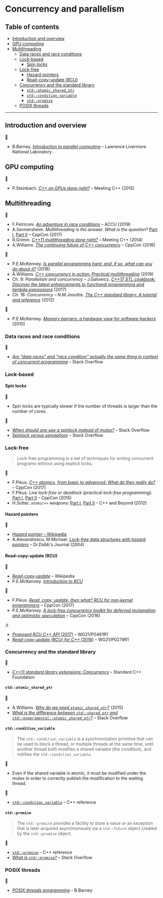 # Concurrency and parallelism

## Table of contents

* [Introduction and overview](#introduction-and-overview)
* [GPU computing](#gpu-computing)
* [Multithreading](#multithreading)
	* [Data races and race conditions](#data-races-and-race-conditions)
	* [Lock-based](#lock)
		* [Spin locks](#spin-locks)
	* [Lock-free](#lock-free)
		* [Hazard pointers](#hazard-pointers)
		* [Read-copy-update (RCU)](#read-copy-update-rcu)
	* [Concurrency and the standard library](#concurrency-and-the-standard-library)
		* [`std::atomic_shared_ptr`](#stdatomic_shared_ptr)
		* [`std::condition_variable`](#stdconditionvariable)
		* [`std::promise`](#stdpromise)
	<!-- * [Patterns and idioms](#patterns-and-idioms)
		* [Execute-around pointer](#execute-around pointer) -->
	* [POSIX threads](#posix-threads)
---

## Introduction and overview

:link:

* B.Barney. [*Introduction to parallel computing*](https://computing.llnl.gov/tutorials/parallel_comp/) &ndash; Lawrence Livermore National Laboratory

## GPU computing

:movie_camera:

* P.Steinbach. [*C++ on GPUs done right?*](https://www.youtube.com/watch?v=z43l_LaOqnM) &ndash; Meeting C++ (2015)

## Multithreading

:movie_camera:

* F.Petriconi. [*An adventure in race conditions*](https://www.youtube.com/watch?v=asgO4P2fhTw) &ndash; ACCU (2019)
* A.Sermersheim. *Multithreading is the answer. What is the question?* [Part I](https://www.youtube.com/watch?v=GNw3RXr-VJk), [Part II](https://www.youtube.com/watch?v=sDLQWivf1-I) &ndash; CppCon (2017)
* R.Grimm. [*C++11 multithreading done right?*](https://www.youtube.com/watch?v=paK38WAq8WY) &ndash; Meeting C++ (2014)
* A.Williams. [*The continuing future of C++ concurrency*](https://www.youtube.com/watch?v=FaHJOkOrfNo) &ndash; CppCon (2016)

:book:

* P.E.McKenney. [*Is parallel programming hard, and, if so, what can you do about it?*](https://mirrors.edge.kernel.org/pub/linux/kernel/people/paulmck/perfbook/perfbook.html) (2018)
* A.Williams. [*C++ concurrency in action: Practical multithreading*](https://www.manning.com/books/c-plus-plus-concurrency-in-action-second-edition) (2019)
* Ch. 9: *Parallelism and concurrency* &ndash; J.Galowicz. [*C++17 STL cookbook: Discover the latest enhancements to functional programming and lambda expressions*](https://www.packtpub.com/application-development/c17-stl-cookbook) (2017)
* Ch. 18: *Concurrency* &ndash; N.M.Josuttis. [*The C++ standard library: A tutorial and reference*](http://www.cppstdlib.com/) (2012)

:page_facing_up:

* P.E.McKenney. [*Memory barriers: a hardware view for software hackers*](http://www.rdrop.com/~paulmck/scalability/paper/whymb.2010.06.07c.pdf) (2010)

### Data races and race conditions

:link:

* [*Are "data races" and "race condition" actually the same thing in context of concurrent programming*](https://stackoverflow.com/questions/11276259/are-data-races-and-race-condition-actually-the-same-thing-in-context-of-conc) &ndash; Stack Overflow

### Lock-based

#### Spin locks

:memo:

* Spin locks are typically slower if the number of threads is larger than the number of cores.

:link:

* [*When should one use a spinlock instead of mutex?*](https://stackoverflow.com/questions/5869825/when-should-one-use-a-spinlock-instead-of-mutex) &ndash; Stack Overflow
* [*Spinlock versus semaphore*](https://stackoverflow.com/questions/195853/spinlock-versus-semaphore) &ndash; Stack Overflow

### Lock-free

> Lock-free programming is a set of techniques for writing concurrent programs without using explicit locks.

:movie_camera:

* F.Pikus. [*C++ atomics, from basic to advanced: What do they really do?*](https://www.youtube.com/watch?v=ZQFzMfHIxng) &ndash; CppCon (2017)
* F.Pikus. *Live lock-free or deadlock (practical lock-free programming).* [Part I](https://www.youtube.com/watch?v=lVBvHbJsg5Y), [Part II](https://www.youtube.com/watch?v=1obZeHnAwz4) &ndash; CppCon (2015)
* H.Sutter. *`atomic<>` weapons:* [Part I](https://www.youtube.com/watch?v=A8eCGOqgvH4), [Part II](https://www.youtube.com/watch?v=KeLBd2EJLOU) &ndash; C++ and Beyond (2012)

#### Hazard pointers

:link:

* [*Hazard pointer* &ndash; Wikipedia](https://en.wikipedia.org/wiki/Hazard_pointer)
* A.Alexandrescu, M.Michael. [*Lock-free data structures with hazard pointers*](http://www.drdobbs.com/lock-free-data-structures-with-hazard-po/184401890) &ndash; Dr.Dobb's Journal (2004)

#### Read-copy-update (RCU)

:link:

* [*Read-copy-update*](https://en.wikipedia.org/wiki/Read-copy-update) &ndash; Wikipedia
* P.E.McKenney. [*Introduction to RCU*](http://www2.rdrop.com/users/paulmck/RCU/)

:movie_camera:

* F.Pikus. [*Read, copy, update, then what? RCU for non-kernel programmers*](https://www.youtube.com/watch?v=rxQ5K9lo034) &ndash; CppCon (2017)
* P.E.McKenney. [*A lock-free concurrency toolkit for deferred reclamation and optimistic speculation*](https://www.youtube.com/watch?v=uhgrD_B1RhQ&t=2289) &ndash; CppCon (2016)

:anchor:

* [*Proposed RCU C++ API* (2017)](http://www.open-std.org/jtc1/sc22/wg21/docs/papers/2017/p0461r1.pdf) &ndash; WG21/P0461R1
* [*Read-copy update (RCU) for C++* (2016)](http://www.open-std.org/jtc1/sc22/wg21/docs/papers/2016/p0279r1.pdf) &ndash; WG21/P0279R1

### Concurrency and the standard library

:link:

* [*C++11 standard library extensions: Concurrency*](https://isocpp.org/wiki/faq/cpp11-library-concurrency) &ndash; Standard C++ Foundation

#### `std::atomic_shared_ptr`

:link:

* A.Williams. [*Why do we need `atomic_shared_ptr`?*](https://www.justsoftwaresolutions.co.uk/threading/why-do-we-need-atomic_shared_ptr.html) (2015)
* [*What is the difference between `std::shared_ptr` and `std::experimental::atomic_shared_ptr`?*](https://stackoverflow.com/questions/40223599/what-is-the-difference-between-stdshared-ptr-and-stdexperimentalatomic-sha) &ndash; Stack Overflow

#### `std::condition_variable`

> The `std::condition_variable` is a synchronization primitive that can be used to block a thread, or multiple threads at the same time, until another thread both modifies a shared variable (the condition), and notifies the `std::condition_variable`.

:memo:

* Even if the shared variable is atomic, it must be modified under the mutex in order to correctly publish the modification to the waiting thread.

:link:

* [`std::condition_variable`](https://en.cppreference.com/w/cpp/thread/condition_variable) &ndash; C++ reference

#### `std::promise`

> The `std::promise` provides a facility to store a value or an exception that is later acquired asynchronously via a `std::future` object created by the `std::promise` object.

:link:

* [`std::promise`](https://en.cppreference.com/w/cpp/thread/promise) &ndash; C++ reference
* [*What is `std::promise`?*](https://stackoverflow.com/questions/11004273/what-is-stdpromise) &ndash; Stack Overflow

### POSIX threads

:link:

* [*POSIX threads programming*](https://computing.llnl.gov/tutorials/pthreads/) &ndash; B.Barney

<!--

https://see.stanford.edu/materials/icsppcs107/23-Concurrency-Examples.pdf
https://stackoverflow.com/questions/5002046/atomicity-in-c-myth-or-reality

http://www.drdobbs.com/parallel/volatile-vs-volatile/212701484
-->
